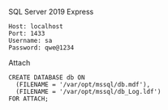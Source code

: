 
SQL Server 2019 Express
```
Host: localhost
Port: 1433
Username: sa
Password: qwe@1234
```

Attach
```
CREATE DATABASE db ON
  (FILENAME = '/var/opt/mssql/db.mdf'),
  (FILENAME = '/var/opt/mssql/db_Log.ldf')
FOR ATTACH;
```
